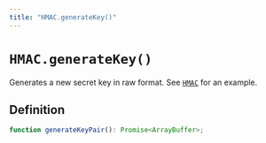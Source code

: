 ```yaml
---
title: "HMAC.generateKey()"
---
```


# `HMAC.generateKey()`

Generates a new secret key in raw format. See [`HMAC`](/reference/crypto/HMAC) for an example.

## Definition

```ts
function generateKeyPair(): Promise<ArrayBuffer>;
```
